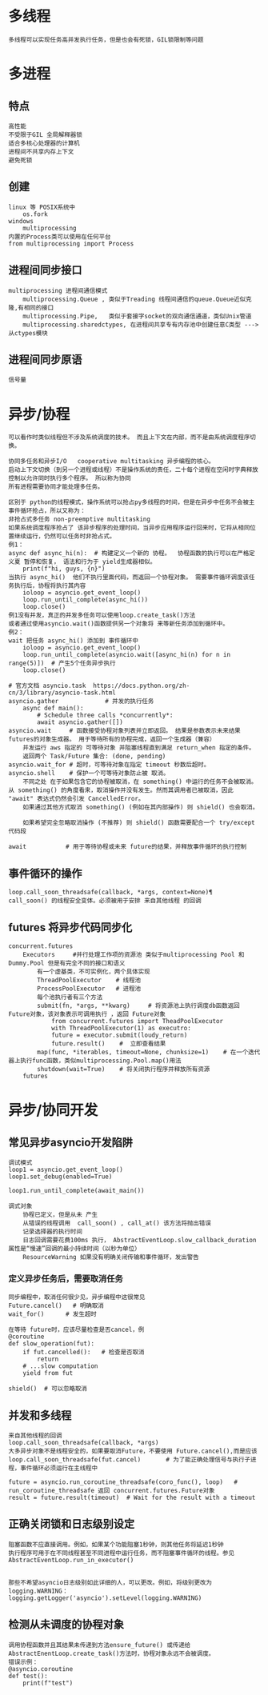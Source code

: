 # 多线程
	多线程可以实现任务高并发执行任务，但是也会有死锁，GIL锁限制等问题

# 多进程
## 特点
	高性能
	不受限于GIL 全局解释器锁
	适合多核心处理器的计算机
	进程间不共享内存上下文
	避免死锁
## 创建
	linux 等 POSIX系统中
		os.fork
	windows
		multiprocessing
	内置的Process类可以使用在任何平台
	from multiprocessing import Process
## 进程间同步接口
	multiprocessing 进程间通信模式
	    multiprocessing.Queue , 类似于Treading 线程间通信的queue.Queue近似克隆,有相同的接口
	    multiprocessing.Pipe,   类似于套接字socket的双向通信通道，类似Unix管道
	    multiprocessing.sharedctypes, 在进程间共享专有内存池中创建任意C类型 ---> 从ctypes模块

## 进程间同步原语
	信号量



# 异步/协程
	可以看作时类似线程但不涉及系统调度的技术。 而且上下文在内部，而不是由系统调度程序切换。

	协同多任务和异步I/O   cooperative multitasking 异步编程的核心。
	启动上下文切换（到另一个进程或线程）不是操作系统的责任，二十每个进程在空闲时字典释放控制以允许同时执行多个程序。 所以称为协同
	所有进程需要协同才能处理多任务。

	区别于 python的线程模式，操作系统可以抢占py多线程的时间，但是在异步中任务不会被主事件循环抢占，所以又称为：
	非抢占式多任务 non-preemptive multitasking
	如果系统调度程序抢占了 该异步程序的处理时间，当异步应用程序运行回来时，它将从相同位置继续运行，仍然可以任务时非抢占式。
	例1：
	async def async_hi(n):  # 构建定义一个新的 协程。  协程函数的执行可以在严格定义夏 暂停和恢复， 语法和行为于 yield生成器相似。
		print(f"hi, guys, {n}")
	当执行 async_hi()  他们不执行里面代码，而返回一个协程对象。 需要事件循环调度该任务执行后，协程将执行其内容
		ioloop = asyncio.get_event_loop()
		loop.run_until_complete(async_hi())
		loop.close()
	例1没有并发，真正的并发多任务可以使用loop.create_task()方法
	或者通过使用asyncio.wait()函数提供另一个对象将 来等新任务添加到循环中。
	例2：
	wait 把任务 async_hi() 添加到 事件循环中
		ioloop = asyncio.get_event_loop()
		loop.run_until_complete(asyncio.wait([async_hi(n) for n in range(5)])  # 产生5个任务异步执行
		loop.close()

	# 官方文档 asyncio.task  https://docs.python.org/zh-cn/3/library/asyncio-task.html
	asyncio.gather             # 并发的执行任务
		async def main():
    		# Schedule three calls *concurrently*:
    		await asyncio.gather([])
	asyncio.wait     # 函数接受协程对象列表并立即返回。 结果是参数表示未来结果 futures的对象生成器。 用于等待所有的协程完成，返回一个生成器（兼容）
		并发运行 aws 指定的 可等待对象 并阻塞线程直到满足 return_when 指定的条件。
		返回两个 Task/Future 集合: (done, pending)
	asyncio.wait_for # 超时，可等待对象在指定 timeout 秒数后超时。 
	asyncio.shell    # 保护一个可等待对象防止被 取消。
		不同之处 在于如果包含它的协程被取消，在 something() 中运行的任务不会被取消。从 something() 的角度看来，取消操作并没有发生。然而其调用者已被取消，因此 "await" 表达式仍然会引发 CancelledError。
		如果通过其他方式取消 something() (例如在其内部操作) 则 shield() 也会取消。

		如果希望完全忽略取消操作 (不推荐) 则 shield() 函数需要配合一个 try/except 代码段

	await			# 用于等待协程或未来 future的结果，并释放事件循环的执行控制

## 事件循环的操作
	
	loop.call_soon_threadsafe(callback, *args, context=None)¶
	call_soon() 的线程安全变体。必须被用于安排 来自其他线程 的回调

## futures 将异步代码同步化
	concurrent.futures 
		Executors     #并行处理工作项的资源池 类似于multiprocessing Pool 和 Dummy.Pool 但是有完全不同的接口和语义
			有一个虚基类，不可实例化，两个具体实现
			ThreadPoolExecutor    # 线程池
			ProcessPoolExecutor   # 进程池
			每个池执行者有三个方法
			submit(fn, *args, **kwarg)     # 将资源池上执行调度db函数返回Future对象，该对象表示可调用执行 ，返回 Future对象
				from concurrent.futures import TheadPoolExecutor
				with ThreadPoolExecutor(1) as executro:
				future = executor.submit(loudy_return)
				future.result()    #  立即查看结果
			map(func, *iterables, timeout=None, chunksize=1)    # 在一个迭代器上执行func函数，类似multiprocessing.Pool.map()用法
			shutdown(wait=True)    # 将关闭执行程序并释放所有资源
		futures


# 异步/协同开发


## 常见异步asyncio开发陷阱
	调试模式
	loop1 = asyncio.get_event_loop()
	loop1.set_debug(enabled=True)

    loop1.run_until_complete(await_main())

    调式对象
    	协程已定义，但是从未 产生
    	从错误的线程调用  call_soon() , call_at() 该方法将抛出错误
    	记录选择器的执行时间
    	日志回调需要花费100ms 执行， AbstractEventLoop.slow_callback_duration属性是“慢速”回调的最小持续时间（以秒为单位）
    	ResourceWarning 如果没有明确关闭传输和事件循环，发出警告


### 定义异步任务后，需要取消任务
	同步编程中，取消任何很少见，异步编程中这很常见
	Future.cancel()   # 明确取消
	wait_for()      # 发生超时

	在等待 future时，应该尽量检查是否cancel，例
	@coroutine
	def slow_operation(fut):
		if fut.cancelled():   # 检查是否取消
			return
		# ...slow computation
		yield from fut

	shield()  # 可以忽略取消

## 并发和多线程
	来自其他线程的回调
	loop.call_soon_threadsafe(callback, *args)
	大多异步对象不是线程安全的，如果要取消Future，不要使用 Future.cancel(),而是应该
	loop.call_soon_threadsafe(fut.cancel)		# 为了能正确处理信号与执行子进程，事件循环必须运行在主线程中

	future = asyncio.run_coroutine_threadsafe(coro_func(), loop)   # run_coroutine_threadsafe 返回 concurrent.futures.Future对象
	result = future.result(timeout)  # Wait for the result with a timeout

## 正确关闭锁和日志级别设定
	阻塞函数不应直接调用。例如，如果某个功能阻塞1秒钟，则其他任务将延迟1秒钟
	执行程序可用于在不同线程甚至不同进程中运行任务，而不阻塞事件循环的线程。参见 AbstractEventLoop.run_in_executor()


	那些不希望asyncio日志级别如此详细的人，可以更改。例如，将级别更改为logging.WARNING： logging.getLogger('asyncio').setLevel(logging.WARNING)

## 检测从未调度的协程对象
	调用协程函数并且其结果未传递到方法ensure_future() 或传递给AbstractEnentLoop.create_task()方法时，协程对象永远不会被调度。
	错误示例：
	@asyncio.coroutine
	def test():
		print(f"test")







